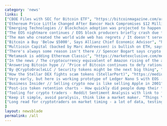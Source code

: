 ```yaml
---
category: 'news'
links: [
["CBOE Files with SEC for Bitcoin ETF", "https://bitcoinmagazine.com/articles/cboe-files-sec-bitcoin-etf/"],
["Ethereum Price Little Changed After Bancor Hack Compromises $12 Million ETH", "https://hacked.com/ethereum-price-holds-steady-after-bancor-hack-compromises-12-million-eth/"],
["Emerging Technologies // Blockchain adoption was projected to happen within 5 to 10 years in 2017", "https://www.gartner.com/smarterwithgartner/top-trends-in-the-gartner-hype-cycle-for-emerging-technologies-2017/"],
["The EOS nightmare continues / EOS block producers briefly crash due to RAM misconfiguration", "https://thenextweb.com/hardfork/2018/07/09/eos-block-crash/"],
["The man who created the world wide web has regrets / It doesn't serve people like it was meant to", "https://www.vanityfair.com/news/2018/07/the-man-who-created-the-world-wide-web-has-some-regrets"],
["Bitcoin a Buy 'Below $5000', Says Allianz Chief Economic Advisor", "https://www.ccn.com/bitcoin-a-buy-below-5000-says-allianz-chief-economic-advisor/"],
["Multicoin Capital (backed by Marc Andreessen) is bullish on ETH, says XRP should be a security, LTC has no reason to exist, and ... COUGH ... the EOS launch was not such a clusterfuck as many people say", "https://bitcoinist.com/ripple-security-litecoin-ethereum-best-multicoin-capital/"],
["There's always some reason isn't there // Spencer Bogart says crypto prices are pressed down because last year's crypto hedge funds lock up is up now - via @FXStreetNews", "https://www.fxstreet.com/cryptocurrencies/news/bitcoin-price-analysis-btc-usd-rangebound-spencer-bogart-explains-why-cryptos-crashed-this-year-201806260631"],
["Metamask is adding Ethereum Classic", "https://marketexclusive.com/metamask-add-ethereum-classic-etc-blockchain-bridge-services/2018/06/"],
["In the news / The cryptocurrency equivalent of Amazon rising of the ashes of dotcom bubble will most likely come from Asia (the article is also mocking Calvin Ayre if that's more attractive to you than FT's opinions)", "https://www.ft.com/content/15bce62c-73c7-11e8-aa31-31da4279a601"],
["Answering Bitcoin hype // ’Price of Bitcoin continues to defy rational economic explanation. I’m still arguing that Bitcoin will be worth about the same as the football cards’ via @LowyInstitute", "https://www.lowyinstitute.org/the-interpreter/answering-bitcoin-hype"],
["By @CryptoOracleLLC / Security tokens might be the next big thing", "https://medium.com/crypto-oracle/prepare-yourself-the-security-token-tsunami-is-about-to-hit-9d5517caff49"],
["How the Stellar DEX fights scam tokens (StellarPort)", "https://medium.com/@support_55248/stellarport-verifying-the-stellar-dex-6529dbc76499"],
["Very early, but here is working prototype of Ledger Nano S with EOS - Hopefully official app soon // By @nodroid", "https://medium.com/@cryptofairy/eos-on-my-ledger-nano-s-wallet-5b7c5bb6d0ae"],
["Business Insider // Selling crypto now is like selling Apple in 2001", "http://www.businessinsider.com/ico-dotcom-bubble-yoni-assia-etoro-crypto-blockchain-joseph-lubin-bitcoin-ethereum-2018-6"],
["Post-ico token retention charts - How quickly did people dump their tokens after a sale? By @coin_fi", "https://buff.ly/2IEco74"],
["Tooling for crypto traders - Reddit Sentiment Analysis with link to full code so that you can literally $DYOR. By @rados_io", "https://buff.ly/2k61wRT"],
["Keep it simple, avoid paralysis, think like a market maker. “Things You Learn After 1 Year of Day Trading for a Living” by @algonell", "https://bit.ly/2JQg3zm"],
["Long read for cryptotraders on market timing - a lot of data, testing out crypto basket indexes. By altcointrading_. Honorable mentions - @santimentfeed and @bbands.", "https://buff.ly/2IlSg9G"]
]
layout: newsblade
permalink: /all
---
```

